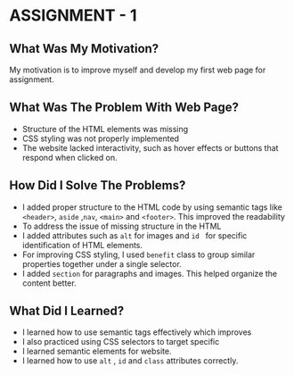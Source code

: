 # ASSIGNMENT - 1

## What Was My Motivation?
My motivation is to improve myself and develop my first web page for assignment.

## What Was The Problem With Web Page?
* Structure of the HTML elements was missing
*  CSS styling was not properly implemented
* The website lacked interactivity, such as hover effects or buttons that respond when clicked on.


## How Did I Solve The Problems?
* I added proper structure to the HTML code by using semantic tags like `<header>`, `aside` ,` nav `, `<main>` and `<footer>`. This improved the readability
* To address the issue of missing structure in the HTML
* I added attributes such as ``` alt ``` for images and ```id ``` for specific identification of HTML elements.
* For improving CSS styling, I used ``` benefit ```  class to group similar properties together under a single selector.
* I added ```section``` for paragraphs and images. This helped organize the content better.

## What Did I Learned?
* I learned how to use semantic tags effectively which improves
* I also practiced using CSS selectors to target specific
* I learned semantic elements for website.
* I learned how to use ```alt``` , ```id``` and  ```class``` attributes correctly.
